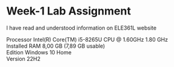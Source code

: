 # Week-1 Lab Assignment
I have read and understood information on ELE361L website

Processor    	  Intel(R) Core(TM) i5-8265U CPU @ 1.60GHz   1.80 GHz\
Installed RAM	  8,00 GB (7,89 GB usable)\
Edition Windows 10 Home\
Version	22H2
